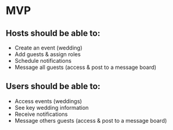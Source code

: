 # MVP

## Hosts should be able to:
* Create an event (wedding)
* Add guests & assign roles
* Schedule notifications
* Message all guests (access & post to a message board)


## Users should be able to:
* Access events (weddings)
* See key wedding information
* Receive notifications
* Message others guests (access & post to a message board)

